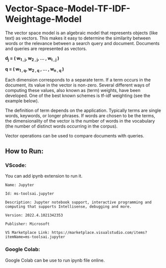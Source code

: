 # Vector-Space-Model-TF-IDF-Weightage-Model
The vector space model is an algebraic model that represents objects (like text) as vectors. This makes it easy to determine the similarity between words or the relevance between a search query and document.
Documents and queries are represented as vectors.

**d<sub>j</sub> = ( w<sub>1 , j</sub>, w<sub>2 , j</sub>, … , w<sub>t , j</sub> )**

**q = ( w<sub>1 , q</sub>, w<sub>2 , q</sub> , … , w<sub>n , q</sub> )**

Each dimension corresponds to a separate term. If a term occurs in the document, its value in the vector is non-zero. Several different ways of computing these values, also known as (term) weights, have been developed. One of the best known schemes is tf-idf weighting (see the example below).

The definition of term depends on the application. Typically terms are single words, keywords, or longer phrases. If words are chosen to be the terms, the dimensionality of the vector is the number of words in the vocabulary (the number of distinct words occurring in the corpus).

Vector operations can be used to compare documents with queries. 

## How to Run:
### VScode:
You can add ipynb extension to run it. 


    Name: Jupyter

    Id: ms-toolsai.jupyter

    Description: Jupyter notebook support, interactive programming and computing that supports Intellisense, debugging and more.

    Version: 2022.4.1021342353

    Publisher: Microsoft

    VS Marketplace Link: https://marketplace.visualstudio.com/items?itemName=ms-toolsai.jupyter
    
### Google Colab:
Google Colab can be use to run ipynb file online.




